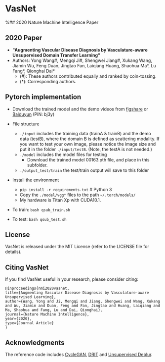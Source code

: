 # VasNet

%## 2020 Nature Machine Intelligence Paper 
## 2020 Paper 
* **"Augmenting Vascular Disease Diagnosis by Vasculature-aware Unsupervised Domain Transfer Learning"**
* Authors: Yong Wang#, Mengqi Ji#, Shengwei Jiang#, Xukang Wang, Jiamin Wu, Feng Duan, Jingtao Fan, Laiqiang Huang, Shaohua Ma*, Lu Fang*, Qionghai Dai*
    -  (#): These authors contributed equally and ranked by coin-tossing.
    -  (*): Corresponding authors.


## Pytorch implementation
* Download the trained model and the demo videos from [figshare](https://figshare.com/articles/VasNet-SI/11986962)  or [Baiduyun](https://pan.baidu.com/s/1JckTg8kLgCgrkJM0_XxtMA) (PIN: bj3y) 

* File structure
    - `./input` includes the training data (trainA & trainB) and the demo data (testB), where the domain B is defined as scattering modality. If you want to test your own image, please notice the image size and put it in the folder `./input/testB`. (Note, the testA is not needed.)
    - `./model` includes the model files for testing
        * Download the trained model 00163.pth file, and place in this subfolder.
    - `./output_test/train` the test/train output will save to this folder 

* Install the environment
    - `pip install -r requirements.txt`  # Python 3
    - Copy the `./model/vgg*` files to the path `~/.torch/models/`
    - My hardware is Titan Xp with CUDA10.1.

* To train: `bash qsub_train.sh`
* To test: `bash qsub_test.sh`

## License
VasNet is released under the MIT License (refer to the LICENSE file for details).

## Citing VasNet
If you find VasNet useful in your research, please consider citing:

    @inproceedings{nmi2020vasnet,
    title={Augmenting Vascular Disease Diagnosis by Vasculature-aware Unsupervised Learning},
    author={Wang, Yong and Ji, Mengqi and Jiang, Shengwei and Wang, Xukang and Wu, Jiamin and Duan, Feng and Fan, Jingtao and Huang, Laiqiang and Ma, Shaohua and Fang, Lu and Dai, Qionghai},
    journal={Nature Machine Intelligence},
    year={2020},
    type={Journal Article}
    }

## Acknowledgments
The reference code includes [CycleGAN](https://github.com/junyanz/CycleGAN), [DRIT](https://github.com/HsinYingLee/DRIT) and [Unsupervised Deblur](https://github.com/ustclby/Unsupervised-Domain-Specific-Deblurring).
